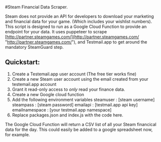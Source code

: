 #Steam Financial Data Scraper.

Steam does not provide an API for developers to download your marketing and financial data for your game. (Which includes your wishlist numbers). This script is designed to run as a Google Cloud Function to provide an endpoint for your data. It uses puppeteer to scrape [http://partner.steamgames.com/](http://partner.steamgames.com/ "http://partner.steamgames.com/"), and Testmail.app to get around the mandatory SteamGuard step.

## Quickstart:
1. Create a Testemail.app user account (The free tier works fine)
2. Create a new Steam user account using the email created from your testemail.app account
3. Grant it read-only access to *only* read your finance data.
4. Create a new Google cloud function
5. Add the following environment variables
	steamuser : [steam username]
	steampass : [steam password]
	  emailapi : [testmail.app api key]
	  emailnamespace : [your testmail.app namespace]
6. Replace packages.json and index.js with the code here.

The Google Cloud Function will return a CSV list of all your Steam financical data for the day. This could easily be added to a google spreadsheet now, for example.
